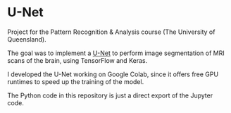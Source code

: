 # U-Net
Project for the Pattern Recognition & Analysis course (The University of Queensland).

The goal was to implement a [U-Net](https://arxiv.org/pdf/1505.04597.pdf) to perform image segmentation of MRI scans of the brain, using TensorFlow and Keras.

I developed the U-Net working on Google Colab, since it offers free GPU runtimes to speed up the training of the model.

The Python code in this repository is just a direct export of the Jupyter code.




